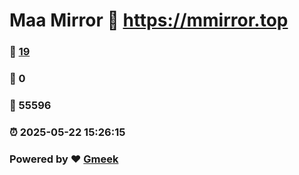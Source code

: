# Maa Mirror :link: https://mmirror.top 
### :page_facing_up: [19](https://mmirror.top/tag.html) 
### :speech_balloon: 0 
### :hibiscus: 55596 
### :alarm_clock: 2025-05-22 15:26:15 
### Powered by :heart: [Gmeek](https://github.com/Meekdai/Gmeek)
